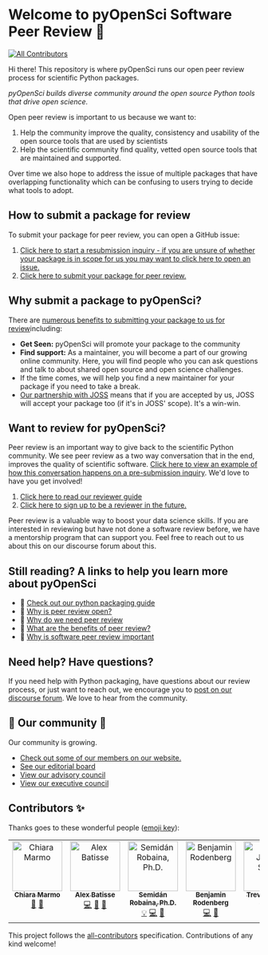 # Welcome to pyOpenSci Software Peer Review 👋 
<!-- ALL-CONTRIBUTORS-BADGE:START - Do not remove or modify this section -->
[![All Contributors](https://img.shields.io/badge/all_contributors-7-orange.svg?style=flat-square)](#contributors-)
<!-- ALL-CONTRIBUTORS-BADGE:END -->

Hi there! This repository is where pyOpenSci 
runs our open peer review process for scientific Python packages. 

*pyOpenSci builds diverse community around the open source Python tools that drive open science.* 

Open peer review is important to us because we want to:

1. Help the community improve the quality, consistency and usability of the open source tools that are used by scientists
2. Help the scientific community find quality, vetted open source tools that are maintained and supported.

Over time we also hope to address the issue of multiple packages that have overlapping functionality which can be confusing to users trying to decide what tools to adopt.

## How to submit a package for review 

To submit your package for peer review, you can open a GitHub issue:
1. [Click here to start a resubmission inquiry - if you are unsure of whether your package is in scope for us you may want to click here to open an issue.](https://github.com/pyOpenSci/software-review/issues/new?assignees=&labels=0%2Fpresubmission&template=presubmission-inquiry.md&title=) 
2. [Click here to submit your package for peer review.](https://github.com/pyOpenSci/software-review/issues/new?assignees=&labels=1%2Feditor-checks%2C+New+Submission%21&template=submit-software-for-review.md&title=) 


## Why submit a package to pyOpenSci? 
There are [numerous benefits to submitting your package to us for review](https://www.pyopensci.org/peer-review-guide/about-peer-review/review-benefits.html?highlight=benefits)including:

* **Get Seen:** pyOpenSci will promote your package to the community 
* **Find support:** As a maintainer, you will become a part of our growing online community. Here, you will find people who you can ask questions and talk to about shared open source and open science challenges. 
* If the time comes, we will help you find a new maintainer for your package if you need to take a break. 
* [Our partnership with JOSS](https://www.pyopensci.org/peer-review-guide/about-peer-review/pyopensci-related-joss-ropensci.html#you-can-improve-your-package-with-a-review-at-pyopensci-and-still-publish-in-joss) means that if you are accepted by us, JOSS will accept your package too (if it's in JOSS' scope). It's a win-win. 

## Want to review for pyOpenSci?

Peer review is an important way to give back to the scientific Python 
community. We see peer review as a two way conversation that in the end, improves the quality of scientific software. [Click here to view an example of how this conversation happens on a pre-submission inquiry](https://github.com/pyOpenSci/software-review/issues/65). We'd love to have you get involved! 

1. [Click here to read our reviewer guide](https://www.pyopensci.org/peer-review-guide/software-peer-review-guide/reviewer-guide.html)
2. [Click here to sign up to be a reviewer in the future.](https://forms.gle/GHfxvmS47nQFDcBM6) 

Peer review is a valuable way to boost your data science skills. If you are interested in reviewing but have not done a software review before, we have a mentorship program that can support you. Feel free to reach out to us about this on our discourse forum about this. 


## Still reading? A links to help you learn more about pyOpenSci

* 📖 [Check out our python packaging guide](https://www.pyopensci.org/python-package-guide)
* 📖 [Why is peer review open?](https://www.pyopensci.org/peer-review-guide/about-peer-review/intro.html#why-are-reviews-open) 
* 📖 [Why do we need peer review](https://www.pyopensci.org/peer-review-guide/about-peer-review/intro.html#why-does-the-scientific-community-need-software-peer-review)
* 📖 [What are the benefits of peer review?](https://www.pyopensci.org/peer-review-guide/about-peer-review/review-benefits.html)
* 📖 [Why is software peer review important](https://www.pyopensci.org/peer-review-guide/about-peer-review/intro.html#why-does-the-scientific-community-need-software-peer-review)


## Need help? Have questions? 
If you need help with Python packaging, have questions about our review process, or just want to reach out, we encourage you to [post on our discourse forum](https://pyopensci.discourse.group/c/coding-help/10). We love to hear from the community. 

## 👥 Our community 👥 
Our community is growing. 

* [Check out some of our members on our website.](https://www.pyopensci.org/our-community/) 
* [See our editorial board](https://www.pyopensci.org/about-peer-review/#our-editorial-board)
* [View our advisory council](https://www.pyopensci.org/our-community/#pyopensci-working-advisory-committee)
* [View our executive council](https://www.pyopensci.org/our-community/#external-advisory-committee--leadership)

## Contributors ✨

Thanks goes to these wonderful people ([emoji key](https://allcontributors.org/docs/en/emoji-key)):

<!-- ALL-CONTRIBUTORS-LIST:START - Do not remove or modify this section -->
<!-- prettier-ignore-start -->
<!-- markdownlint-disable -->
<table>
  <tbody>
    <tr>
      <td align="center" valign="top" width="14.28%"><a href="https://orcid.org/0000-0003-2843-6044"><img src="https://avatars.githubusercontent.com/u/1662261?v=4?s=100" width="100px;" alt="Chiara Marmo"/><br /><sub><b>Chiara Marmo</b></sub></a><br /><a href="https://github.com/pyOpenSci/software-submission/commits?author=cmarmo" title="Documentation">📖</a> <a href="#ideas-cmarmo" title="Ideas, Planning, & Feedback">🤔</a></td>
      <td align="center" valign="top" width="14.28%"><a href="http://batalex.github.io"><img src="https://avatars.githubusercontent.com/u/11004857?v=4?s=100" width="100px;" alt="Alex Batisse"/><br /><sub><b>Alex Batisse</b></sub></a><br /><a href="https://github.com/pyOpenSci/software-submission/commits?author=Batalex" title="Code">💻</a> <a href="#design-Batalex" title="Design">🎨</a> <a href="https://github.com/pyOpenSci/software-submission/pulls?q=is%3Apr+reviewed-by%3ABatalex" title="Reviewed Pull Requests">👀</a></td>
      <td align="center" valign="top" width="14.28%"><a href="https://www.linkedin.com/in/semidan-robaina/"><img src="https://avatars.githubusercontent.com/u/21340147?v=4?s=100" width="100px;" alt="Semidán Robaina, Ph.D."/><br /><sub><b>Semidán Robaina, Ph.D.</b></sub></a><br /><a href="#example-robaina" title="Examples">💡</a> <a href="https://github.com/pyOpenSci/software-submission/commits?author=robaina" title="Code">💻</a> <a href="https://github.com/pyOpenSci/software-submission/pulls?q=is%3Apr+reviewed-by%3Arobaina" title="Reviewed Pull Requests">👀</a></td>
      <td align="center" valign="top" width="14.28%"><a href="https://www.cs.cit.tum.de/sccs/personen/benjamin-rodenberg/"><img src="https://avatars.githubusercontent.com/u/5740604?v=4?s=100" width="100px;" alt="Benjamin Rodenberg"/><br /><sub><b>Benjamin Rodenberg</b></sub></a><br /><a href="https://github.com/pyOpenSci/software-submission/commits?author=BenjaminRodenberg" title="Code">💻</a> <a href="https://github.com/pyOpenSci/software-submission/pulls?q=is%3Apr+reviewed-by%3ABenjaminRodenberg" title="Reviewed Pull Requests">👀</a></td>
      <td align="center" valign="top" width="14.28%"><a href="https://github.com/Zeitsperre"><img src="https://avatars.githubusercontent.com/u/10819524?v=4?s=100" width="100px;" alt="Trevor James Smith"/><br /><sub><b>Trevor James Smith</b></sub></a><br /><a href="https://github.com/pyOpenSci/software-submission/commits?author=Zeitsperre" title="Code">💻</a></td>
      <td align="center" valign="top" width="14.28%"><a href="https://github.com/tlogan2000"><img src="https://avatars.githubusercontent.com/u/22454970?v=4?s=100" width="100px;" alt="Travis Logan"/><br /><sub><b>Travis Logan</b></sub></a><br /><a href="https://github.com/pyOpenSci/software-submission/commits?author=tlogan2000" title="Code">💻</a></td>
      <td align="center" valign="top" width="14.28%"><a href="http://aguspesce.github.io"><img src="https://avatars.githubusercontent.com/u/13738018?v=4?s=100" width="100px;" alt="Agustina"/><br /><sub><b>Agustina</b></sub></a><br /><a href="https://github.com/pyOpenSci/software-submission/pulls?q=is%3Apr+reviewed-by%3Aaguspesce" title="Reviewed Pull Requests">👀</a></td>
    </tr>
  </tbody>
</table>

<!-- markdownlint-restore -->
<!-- prettier-ignore-end -->

<!-- ALL-CONTRIBUTORS-LIST:END -->

This project follows the [all-contributors](https://github.com/all-contributors/all-contributors) specification. Contributions of any kind welcome!
